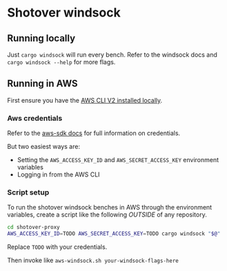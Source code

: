 # Shotover windsock

## Running locally

Just `cargo windsock` will run every bench.
Refer to the windsock docs and `cargo windsock --help` for more flags.

## Running in AWS

First ensure you have the [AWS CLI V2 installed locally](https://docs.aws.amazon.com/cli/latest/userguide/getting-started-install.html).

### Aws credentials

Refer to the [aws-sdk docs](https://docs.aws.amazon.com/sdk-for-rust/latest/dg/credentials.html) for full information on credentials.

But two easiest ways are:

* Setting the `AWS_ACCESS_KEY_ID` and `AWS_SECRET_ACCESS_KEY` environment variables
* Logging in from the AWS CLI

### Script setup

To run the shotover windsock benches in AWS through the environment variables, create a script like the following *OUTSIDE* of any repository.

```bash
cd shotover-proxy
AWS_ACCESS_KEY_ID=TODO AWS_SECRET_ACCESS_KEY=TODO cargo windsock "$@"
```

Replace `TODO` with your credentials.

Then invoke like `aws-windsock.sh your-windsock-flags-here`

